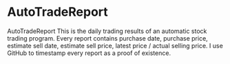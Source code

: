 # AutoTradeReport
AutoTradeReport
This is the daily trading results of an automatic stock trading program. Every report contains purchase date, purchase price, estimate sell date, estimate sell price, latest price / actual selling price.
I use GitHub to timestamp every report as a proof of existence.
